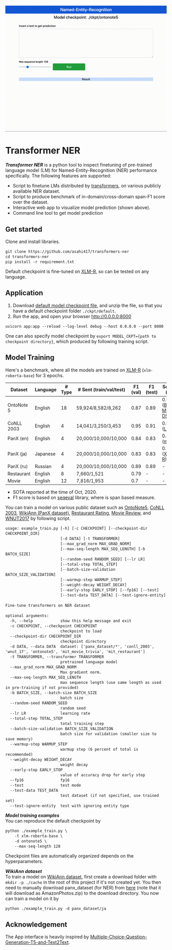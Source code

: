 
![](./asset/api.gif)

# Transformer NER  
***Transformer NER*** is a python tool to inspect finetuning of pre-trained language model (LM) for Named-Entity-Recognition (NER) performance specifically. 
The following features are supported:
- Script to finetune LMs distributed by [transformers](https://github.com/huggingface/transformers), on various publicly available NER dataset.
- Script to produce benchmark of in-domain/cross-domain span-F1 score over the dataset. 
- Interactive web app to visualize model prediction (shown above).
- Command line tool to get model prediction
 
## Get started
Clone and install libraries.
```shell script
git clone https://github.com/asahi417/transformers-ner
cd transformers-ner
pip install -r requirement.txt
```

Default checkpoint is fine-tuned on [XLM-R](https://arxiv.org/pdf/1911.02116.pdf), so can be tested on any language.

## Application
1. Download [default model checkpoint file](https://drive.google.com/file/d/19SLaL_KMDXvI15oPlNRd6ZCNEdmypU7s/view?usp=sharing), 
and unzip the file, so that you have a default checkpoint folder `./ckpt/default`.
2. Run the app, and open your browser http://0.0.0.0:8000    

```shell script
uvicorn app:app --reload --log-level debug --host 0.0.0.0 --port 8000
```
One can also specify model checkpoint by `export MODEL_CKPT={path to checkpoint directory}`, which produced by following training script.

## Model Training
Here's a benchmark, where all the models are trained on [XLM-R](https://arxiv.org/pdf/1911.02116.pdf) (`xlm-roberta-base`) for 3 epochs.

| Dataset    | Language | # Type | # Sent (train/val/test) | F1 (val) | F1 (test) | SoTA F1 (test) | 
|------------|----------|--------|-------------------------|----------|-----------|-----------------| 
| OntoNote 5 | English  | 18     | 59,924/8,582/8,262      | 0.87     | 0.89      | 0.9207 ([BERT-MRC-DSC](https://arxiv.org/pdf/1911.02855.pdf)) |
| CoNLL 2003 | English  | 4      | 14,041/3,250/3,453      | 0.95     | 0.91      | 0.943 ([LUKE](https://arxiv.org/pdf/2010.01057v1.pdf)) |
| PanX (en)  | English  | 4      | 20,000/10,000/10,000    | 0.84     | 0.83      | 0.848 ([mBERT](https://arxiv.org/pdf/2005.00052.pdf)) | 
| PanX (ja)  | Japanese | 4      | 20,000/10,000/10,000    | 0.83     | 0.83      | 0.733 ([XLM-R](https://arxiv.org/pdf/2005.00052.pdf)) |
| PanX (ru)  | Russian  | 4      | 20,000/10,000/10,000    | 0.89     | 0.89      | - |
| Restaurant | English  | 8      | 7,660/1,521             | 0.79     | -         | - |
| Movie      | English  | 12     | 7,816/1,953             | 0.7      | -         | - |

- SOTA reported at the time of Oct, 2020.
- F1 score is based on [seqeval](https://pypi.org/project/seqeval/) library, where is span based measure.

You can train a model on various public dataset such as
[OntoNote5](https://www.aclweb.org/anthology/N06-2015.pdf),
[CoNLL 2003](https://www.aclweb.org/anthology/W03-0419.pdf),
[WikiAnn (PanX dataset)](https://www.aclweb.org/anthology/P17-1178.pdf),
[Restaurant Rating](https://groups.csail.mit.edu/sls/downloads/),
[Movie Review](https://groups.csail.mit.edu/sls/downloads/), and
[WNUT2017](https://noisy-text.github.io/2017/pdf/WNUT18.pdf) 
by following script. 

```shell script
usage: example_train.py [-h] [-c CHECKPOINT] [--checkpoint-dir CHECKPOINT_DIR]
                        [-d DATA] [-t TRANSFORMER]
                        [--max_grad_norm MAX_GRAD_NORM]
                        [--max-seq-length MAX_SEQ_LENGTH] [-b BATCH_SIZE]
                        [--random-seed RANDOM_SEED] [--lr LR]
                        [--total-step TOTAL_STEP]
                        [--batch-size-validation BATCH_SIZE_VALIDATION]
                        [--warmup-step WARMUP_STEP]
                        [--weight-decay WEIGHT_DECAY]
                        [--early-stop EARLY_STOP] [--fp16] [--test]
                        [--test-data TEST_DATA] [--test-ignore-entity]

Fine-tune transformers on NER dataset

optional arguments:
  -h, --help            show this help message and exit
  -c CHECKPOINT, --checkpoint CHECKPOINT
                        checkpoint to load
  --checkpoint-dir CHECKPOINT_DIR
                        checkpoint directory
  -d DATA, --data DATA  dataset: ['panx_dataset/*', 'conll_2003', 'wnut_17', 'ontonote5', 'mit_movie_trivia', 'mit_restaurant']
  -t TRANSFORMER, --transformer TRANSFORMER
                        pretrained language model
  --max_grad_norm MAX_GRAD_NORM
                        Max gradient norm.
  --max-seq-length MAX_SEQ_LENGTH
                        max sequence length (use same length as used in pre-training if not provided)
  -b BATCH_SIZE, --batch-size BATCH_SIZE
                        batch size
  --random-seed RANDOM_SEED
                        random seed
  --lr LR               learning rate
  --total-step TOTAL_STEP
                        total training step
  --batch-size-validation BATCH_SIZE_VALIDATION
                        batch size for validation (smaller size to save memory)
  --warmup-step WARMUP_STEP
                        warmup step (6 percent of total is recommended)
  --weight-decay WEIGHT_DECAY
                        weight decay
  --early-stop EARLY_STOP
                        value of accuracy drop for early stop
  --fp16                fp16
  --test                test mode
  --test-data TEST_DATA
                        test dataset (if not specified, use trained set)
  --test-ignore-entity  test with ignoring entity type
```

***Model training examples***  
You can reproduce the default checkpoint by 
```shell script
python ./example_train.py \
    -t xlm-roberta-base \
    -d ontonote5 \
    --max-seq-length 128
```
Checkpoint files are automatically organized depends on the hyperparameters.

***WikiAnn dataset***  
To train a model on [WikiAnn dataset](https://www.aclweb.org/anthology/P17-1178.pdf),
first create a download folder with `mkdir -p ./cache` in the root of this project if it's not created yet.
You then need to manually download panx_dataset (for NER) from
[here](https://www.amazon.com/clouddrive/share/d3KGCRCIYwhKJF0H3eWA26hjg2ZCRhjpEQtDL70FSBN?_encoding=UTF8&%2AVersion%2A=1&%2Aentries%2A=0&mgh=1) 
(note that it will download as AmazonPhotos.zip) to the download directory. You now can train a model on it by

```shell script
python ./example_train.py -d panx_dataset/ja
```

## Acknowledgement
The App interface is heavily inspired by [Multiple-Choice-Question-Generation-T5-and-Text2Text](https://github.com/renatoviolin/Multiple-Choice-Question-Generation-T5-and-Text2Text).



